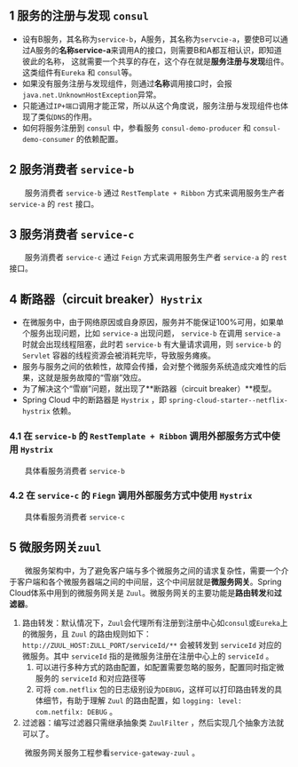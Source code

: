 ## 1 服务的注册与发现 `consul`
- 设有B服务，其名称为`service-b`，A服务，其名称为`servcie-a`，要使B可以通过A服务的**名称service-a**来调用A的接口，则需要B和A都互相认识，即知道彼此的名称，
这就需要一个共享的存在，这个存在就是**服务注册与发现**组件。这类组件有`Eureka` 和 `consul`等。
- 如果没有服务注册与发现组件，则通过**名称**调用接口时，会报`java.net.UnknownHostException`异常。
- 只能通过`IP+端口`调用才能正常，所以从这个角度说，服务注册与发现组件也体现了类似`DNS`的作用。
- 如何将服务注册到 `consul` 中，参看服务 `consul-demo-producer` 和 `consul-demo-consumer` 的依赖配置。

## 2 服务消费者 `service-b`
&emsp;&emsp;服务消费者 `service-b` 通过 `RestTemplate + Ribbon` 方式来调用服务生产者 `service-a` 的 `rest` 接口。

## 3 服务消费者 `service-c`
&emsp;&emsp;服务消费者 `service-c` 通过 `Feign` 方式来调用服务生产者 `service-a` 的 `rest` 接口。

## 4 断路器（circuit breaker）`Hystrix`
- 在微服务中，由于网络原因或自身原因，服务并不能保证100%可用，如果单个服务出现问题，比如 `service-a` 出现问题， `service-b` 在调用 `service-a` 时就会出现线程阻塞，此时若 `service-b` 有大量请求调用，则 `service-b` 的 `Servlet` 容器的线程资源会被消耗完毕，导致服务瘫痪。
- 服务与服务之间的依赖性，故障会传播，会对整个微服务系统造成灾难性的后果，这就是服务故障的“雪崩”效应。
- 为了解决这个“雪崩”问题，就出现了**断路器（circuit breaker）**模型。
- Spring Cloud 中的断路器是 `Hystrix` ，即 `spring-cloud-starter--netflix-hystrix` 依赖。

### 4.1 在 `service-b` 的 `RestTemplate + Ribbon` 调用外部服务方式中使用 `Hystrix`
&emsp;&emsp;具体看服务消费者 `service-b`
### 4.2 在 `service-c` 的 `Fiegn` 调用外部服务方式中使用 `Hystrix`
&emsp;&emsp;具体看服务消费者 `service-c`

## 5 微服务网关`zuul`
&emsp;&emsp;微服务架构中，为了避免客户端与多个微服务之间的请求复杂性，需要一个介于客户端和各个微服务器端之间的中间层，这个中间层就是**微服务网关**。Spring Cloud体系中用到的微服务网关是 `Zuul`。微服务网关的主要功能是**路由转发**和**过滤器**。  

1. 路由转发：默认情况下，`Zuul`会代理所有注册到注册中心如`consul`或`Eureka`上的微服务，且 `Zuul` 的路由规则如下：`http://ZUUL_HOST:ZULL_PORT/serviceId/**` 会被转发到 `serviceId` 对应的微服务。其中 `serviceId` 指的是微服务注册在注册中心上的 `serviceId` 。
    1. 可以进行多种方式的路由配置，如配置需要忽略的服务，配置同时指定微服务的 `serviceId` 和对应路径等
    2. 可将 `com.netflix` 包的日志级别设为`DEBUG`，这样可以打印路由转发的具体细节，有助于理解 `Zuul` 的路由配置，如 `logging: level: com.netfilx: DEBUG` 。
2. 过滤器：编写过滤器只需继承抽象类 `ZuulFilter` ，然后实现几个抽象方法就可以了。  

&emsp;&emsp;微服务网关服务工程参看`service-gateway-zuul` 。
